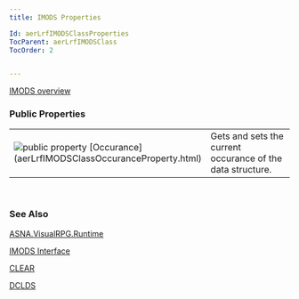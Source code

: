 ```yaml
---
title: IMODS Properties

Id: aerLrfIMODSClassProperties
TocParent: aerLrfIMODSClass
TocOrder: 2


---
```


[IMODS overview](aerLrfIMODSClass.html) 

### Public Properties
<table class="dtTABLE" id="Table3" cellspacing="0">
                <colgroup span="1">
                    <col span="1" valign="top" width="20%" />
                    <col span="1" width="79.99%" />
                </colgroup>
                <tr>
                    <td colspan="1" rowspan="1">
                        <img alt="public property" src="../Images/property.bmp" border="0" /> [Occurance](aerLrfIMODSClassOccuranceProperty.html)
                    </td>
                    <td colspan="1" rowspan="1">Gets and sets the current occurance of the data structure.</td>
                </tr>
</table>

<br />

### See Also
[ASNA.VisualRPG.Runtime](aerLrfRuntimeNamespace.html)

[IMODS Interface](aerLrfIMODSClass.html)

[CLEAR](CLEAR.html)

[DCLDS](DCLDS.html) 

